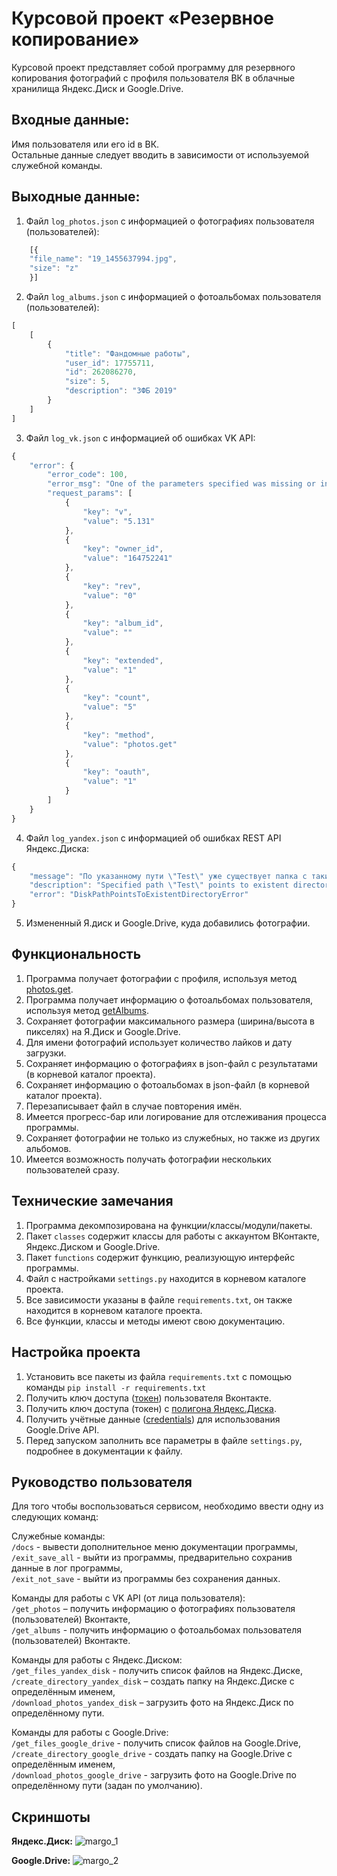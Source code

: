 # Курсовой проект «Резервное копирование»
Курсовой проект представляет собой программу для резервного копирования фотографий с профиля пользователя ВК в облачные хранилища Яндекс.Диск и Google.Drive.


## Входные данные:
Имя пользователя или его id в ВК. \
Остальные данные следует вводить в зависимости от используемой служебной команды.


## Выходные данные:
1. Файл `log_photos.json` с информацией о фотографиях пользователя (пользователей):
```javascript
    [{
    "file_name": "19_1455637994.jpg",
    "size": "z"
    }]
```
2. Файл `log_albums.json` с информацией о фотоальбомах пользователя (пользователей):
```javascript
[
    [
        {
            "title": "Фандомные работы",
            "user_id": 17755711,
            "id": 262086270,
            "size": 5,
            "description": "ЗФБ 2019"
        }
    ]
]
```
3. Файл `log_vk.json` с информацией об ошибках VK API:
```javascript
{
    "error": {
        "error_code": 100,
        "error_msg": "One of the parameters specified was missing or invalid: album_id is invalid",
        "request_params": [
            {
                "key": "v",
                "value": "5.131"
            },
            {
                "key": "owner_id",
                "value": "164752241"
            },
            {
                "key": "rev",
                "value": "0"
            },
            {
                "key": "album_id",
                "value": ""
            },
            {
                "key": "extended",
                "value": "1"
            },
            {
                "key": "count",
                "value": "5"
            },
            {
                "key": "method",
                "value": "photos.get"
            },
            {
                "key": "oauth",
                "value": "1"
            }
        ]
    }
}
```
4. Файл `log_yandex.json` с информацией об ошибках REST API Яндекс.Диска:
```javascript
{
    "message": "По указанному пути \"Test\" уже существует папка с таким именем.",
    "description": "Specified path \"Test\" points to existent directory.",
    "error": "DiskPathPointsToExistentDirectoryError"
}
```
5. Измененный Я.диск и Google.Drive, куда добавились фотографии.


## Функциональность
1. Программа получает фотографии с профиля, используя метод [photos.get](https://vk.com/dev/photos.get).
2. Программа получает информацию о фотоальбомах пользователя, используя метод [getAlbums](https://vk.com/dev/photos.getAlbums).
3. Сохраняет фотографии максимального размера (ширина/высота в пикселях) на Я.Диск и Google.Drive.
4. Для имени фотографий использует количество лайков и дату загрузки. 
5. Сохраняет информацию о фотографиях в json-файл с результатами (в корневой каталог проекта).
6. Сохраняет информацию о фотоальбомах в json-файл (в корневой каталог проекта).
7. Перезаписывает файл в случае повторения имён.
8. Имеется прогресс-бар или логирование для отслеживания процесса программы.
9. Сохраняет фотографии не только из служебных, но также из других альбомов.
10. Имеется возможность получать фотографии нескольких пользователей сразу.

## Технические замечания
1. Программа декомпозирована на функции/классы/модули/пакеты.
2. Пакет `classes` содержит классы для работы с аккаунтом ВКонтакте, Яндекс.Диском и Google.Drive.
3. Пакет `functions` содержит функцию, реализующую интерфейс программы.
4. Файл с настройками `settings.py` находится в корневом каталоге проекта.
5. Все зависимости указаны в файле `requiremеnts.txt`, он также находится в корневом каталоге проекта.
6. Все функции, классы и методы имеют свою документацию.


## Настройка проекта
1. Установить все пакеты из файла `requirements.txt` с помощью команды `pip install -r requirements.txt`
2. Получить ключ доступа ([токен](https://dev.vk.com/api/access-token/getting-started)) пользователя Вконтакте.
3. Получить ключ доступа (токен) с [полигона Яндекс.Диска](https://yandex.ru/dev/disk/poligon/).
4. Получить учётные данные ([credentials](https://developers.google.com/workspace/guides/create-credentials)) для использования Google.Drive API.
5. Перед запуском заполнить все параметры в файле `settings.py`, подробнее в документации к файлу.


## Руководство пользователя
Для того чтобы воспользоваться сервисом, необходимо ввести одну из следующих команд:

Служебные команды: \
`/docs` - вывести дополнительное меню документации программы, \
`/exit_save_all` - выйти из программы, предварительно сохранив данные в лог программы, \
`/exit_not_save` - выйти из программы без сохранения данных.

Команды для работы с VK API (от лица пользователя): \
`/get_photos` – получить информацию о фотографиях пользователя (пользователей) Вконтакте, \
`/get_albums` - получить информацию о фотоальбомах пользователя (пользователей) Вконтакте.

Команды для работы с Яндекс.Диском: \
`/get_files_yandex_disk` - получить список файлов на Яндекс.Диске, \
`/create_directory_yandex_disk` – создать папку на Яндекс.Диске с определённым именем, \
`/download_photos_yandex_disk` – загрузить фото на Яндекс.Диск по определённому пути.

Команды для работы с Google.Drive: \
`/get_files_google_drive` - получить список файлов на Google.Drive, \
`/create_directory_google_drive` - создать папку на Google.Drive с определённым именем, \
`/download_photos_google_drive` - загрузить фото на Google.Drive по определённому пути (задан по умолчанию).


## Скриншоты
**Яндекс.Диск:**
![margo_1](https://user-images.githubusercontent.com/89892788/152205799-35e8c3b0-444c-455a-a7fa-b3dc287300e4.png)

**Google.Drive:**
![margo_2](https://user-images.githubusercontent.com/89892788/152205822-5a9cad3c-28fb-43c4-a6e4-4f6dc6c2af28.png)
